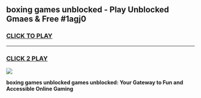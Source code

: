 
## boxing games unblocked - Play Unblocked Gmaes & Free #1agj0
<h3>
<a href="https://premium.freeplayer.one?title=boxing_games_unblocked&ref=03M">CLICK TO PLAY</a></h3>
<hr>

<h3>
<a href="https://premium.freeplayer.one?title=boxing_games_unblocked&ref=03M">CLICK 2 PLAY</a>
  
</h3>

<a href="https://premium.freeplayer.one?title=boxing_games_unblocked&ref=03M"><img src="https://clearcache.store/games.png"></a>


**boxing games unblocked games unblocked: Your Gateway to Fun and Accessible Online Gaming**
